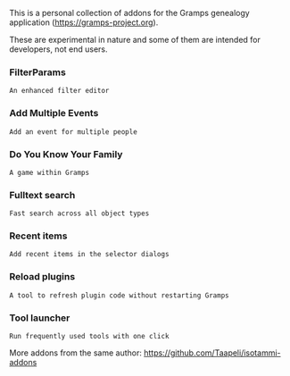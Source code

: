 This is a personal collection of addons for the Gramps genealogy application (https://gramps-project.org).

These are experimental in nature and some of them are intended for developers, not end users.


### FilterParams
	An enhanced filter editor
	
### Add Multiple Events
	Add an event for multiple people 


### Do You Know Your Family
    A game within Gramps

### Fulltext search
	Fast search across all object types

### Recent items
	Add recent items in the selector dialogs
	
### Reload plugins
	A tool to refresh plugin code without restarting Gramps
	
### Tool launcher
	Run frequently used tools with one click
			

More addons from the same author: https://github.com/Taapeli/isotammi-addons

